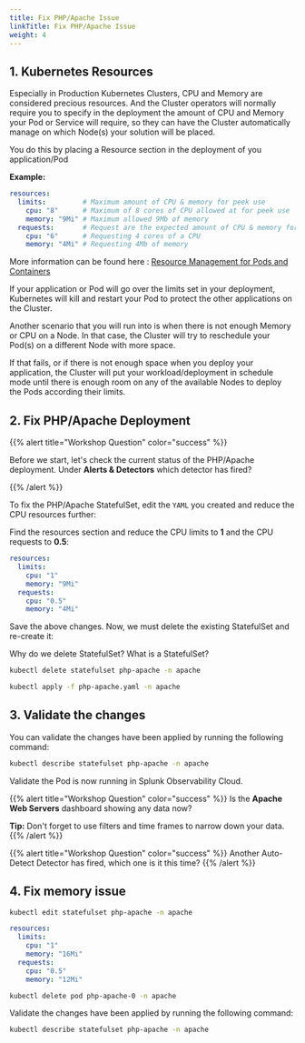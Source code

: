 ```yaml
---
title: Fix PHP/Apache Issue
linkTitle: Fix PHP/Apache Issue
weight: 4
---
```

## 1. Kubernetes Resources

Especially in Production Kubernetes Clusters, CPU and Memory are considered precious resources. And  the Cluster operators will normally require you to specify in the deployment the amount of CPU and Memory your Pod or Service will require, so they can have the Cluster automatically manage on which Node(s) your solution will be placed.

You do this by placing a Resource section in the deployment of you application/Pod

**Example:**

``` yaml
resources:
  limits:         # Maximum amount of CPU & memory for peek use
    cpu: "8"      # Maximum of 8 cores of CPU allowed at for peek use
    memory: "9Mi" # Maximum allowed 9Mb of memory
  requests:       # Request are the expected amount of CPU & memory for normal use
    cpu: "6"      # Requesting 4 cores of a CPU
    memory: "4Mi" # Requesting 4Mb of memory
```

More information can be found here : [Resource Management for Pods and Containers](https://kubernetes.io/docs/concepts/configuration/manage-resources-containers/)

If your application or Pod will go over the limits set in your deployment, Kubernetes will kill and restart your Pod to protect the other applications on the Cluster.

Another scenario that you will run into is when there is not enough Memory or CPU on a Node. In that case, the Cluster will try to reschedule your Pod(s) on a different Node with more space.

If that fails, or if there is not enough space when you deploy your application, the Cluster will put your workload/deployment in schedule mode until there is enough room on any of the available Nodes to deploy the Pods according their limits.

## 2. Fix PHP/Apache Deployment

{{% alert title="Workshop Question" color="success" %}}

Before we start, let's check the current status of the PHP/Apache deployment. Under **Alerts & Detectors** which detector has fired?

{{% /alert %}}

To fix the PHP/Apache StatefulSet, edit the `YAML` you created and reduce the CPU resources further:

Find the resources section and reduce the CPU limits to **1** and the CPU requests to **0.5**:

``` yaml
resources:
  limits:
    cpu: "1"
    memory: "9Mi"
  requests:
    cpu: "0.5"
    memory: "4Mi"
```

Save the above changes. Now, we must delete the existing StatefulSet and re-create it:

Why do we delete StatefulSet? What is a StatefulSet?

``` bash
kubectl delete statefulset php-apache -n apache
```

``` bash
kubectl apply -f php-apache.yaml -n apache
```

## 3. Validate the changes

You can validate the changes have been applied by running the following command:

``` bash
kubectl describe statefulset php-apache -n apache
```

Validate the Pod is now running in Splunk Observability Cloud.

{{% alert title="Workshop Question" color="success" %}}
Is the **Apache Web Servers** dashboard showing any data now?

**Tip:** Don't forget to use filters and time frames to narrow down your data.
{{% /alert %}}

{{% alert title="Workshop Question" color="success" %}}
Another Auto-Detect Detector has fired, which one is it this time?
{{% /alert %}}

## 4. Fix memory issue

``` bash
kubectl edit statefulset php-apache -n apache
```

``` yaml
resources:
  limits:
    cpu: "1"
    memory: "16Mi"
  requests:
    cpu: "0.5"
    memory: "12Mi"
```

``` bash
kubectl delete pod php-apache-0 -n apache
```

Validate the changes have been applied by running the following command:

``` bash
kubectl describe statefulset php-apache -n apache
```
